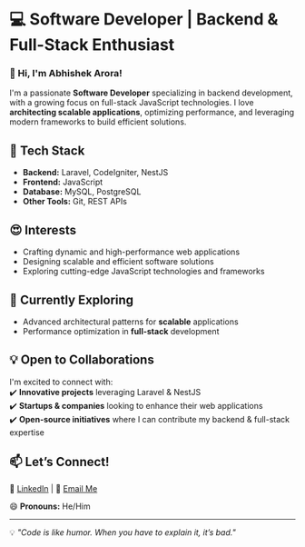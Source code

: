 # 💻 Software Developer | Backend & Full-Stack Enthusiast  

### 👋 Hi, I'm Abhishek Arora!  

I'm a passionate **Software Developer** specializing in backend development, with a growing focus on full-stack JavaScript technologies. I love **architecting scalable applications**, optimizing performance, and leveraging modern frameworks to build efficient solutions.  

## 🚀 Tech Stack  
- **Backend:** Laravel, CodeIgniter, NestJS  
- **Frontend:** JavaScript  
- **Database:** MySQL, PostgreSQL  
- **Other Tools:** Git, REST APIs

## 😍 Interests  
- Crafting dynamic and high-performance web applications  
- Designing scalable and efficient software solutions  
- Exploring cutting-edge JavaScript technologies and frameworks 

## 🌱 Currently Exploring  
- Advanced architectural patterns for **scalable** applications  
- Performance optimization in **full-stack** development  

## 💡 Open to Collaborations  
I'm excited to connect with:  
✔️ **Innovative projects** leveraging Laravel & NestJS  
✔️ **Startups & companies** looking to enhance their web applications  
✔️ **Open-source initiatives** where I can contribute my backend & full-stack expertise  

## 📫 Let’s Connect!  
🔗 [LinkedIn](https://www.linkedin.com/in/abhishek-arora-818942221) | 📧 [Email Me](mailto:aroraabhishek732@gmail.com)  

😄 **Pronouns:** He/Him  

---  

💡 *"Code is like humor. When you have to explain it, it’s bad."*  

